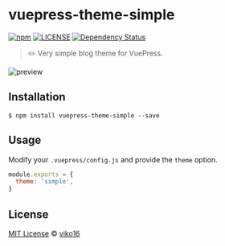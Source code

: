 # vuepress-theme-simple

[![npm](https://img.shields.io/npm/v/vuepress-theme-simple.svg)](https://www.npmjs.com/package/vuepress-theme-simple)
[![LICENSE](https://img.shields.io/npm/l/vuepress-theme-simple.svg)](https://github.com/viko16/vuepress-theme-simple/blob/master/LICENSE)
[![Dependency Status](https://david-dm.org/viko16/vuepress-theme-simple.svg?theme=shields.io)](https://david-dm.org/viko16/vuepress-theme-simple)

> ✏️ Very simple blog theme for VuePress.

![preview](https://user-images.githubusercontent.com/5064777/52162728-51198680-2713-11e9-9546-e737600be782.png)

## Installation

```shell
$ npm install vuepress-theme-simple --save
```

## Usage

Modify your `.vuepress/config.js` and provide the `theme` option.

```js
module.exports = {
  theme: 'simple',
}
```

## License

[MIT License](https://opensource.org/licenses/MIT) © [viko16](https://github.com/viko16)
